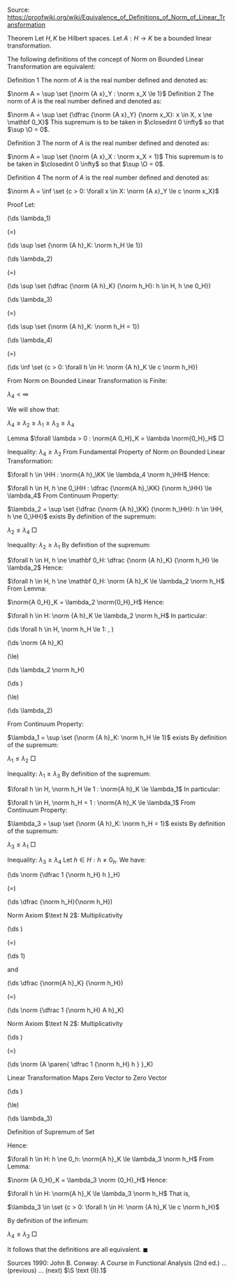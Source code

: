 # 

Source: https://proofwiki.org/wiki/Equivalence_of_Definitions_of_Norm_of_Linear_Transformation



Theorem
Let $H, K$ be Hilbert spaces.
Let $A: H \to K$ be a bounded linear transformation.

The following definitions of the concept of Norm on Bounded Linear Transformation are equivalent:

Definition 1
The norm of $A$ is the real number defined and denoted as:

$\norm A = \sup \set {\norm {A x}_Y : \norm x_X \le 1}$
Definition 2
The norm of $A$ is the real number defined and denoted as:

$\norm A = \sup \set {\dfrac {\norm {A x}_Y} {\norm x_X}: x \in X, x \ne \mathbf 0_X}$
This supremum is to be taken in $\closedint 0 \infty$ so that $\sup \O = 0$. 

Definition 3
The norm of $A$ is the real number defined and denoted as:

$\norm A = \sup \set {\norm {A x}_X : \norm x_X = 1}$
This supremum is to be taken in $\closedint 0 \infty$ so that $\sup \O = 0$. 

Definition 4
The norm of $A$ is the real number defined and denoted as:

$\norm A = \inf \set {c > 0: \forall x \in X: \norm {A x}_Y \le c \norm x_X}$


Proof
Let:














\(\ds \lambda_1\)

\(=\)







\(\ds \sup \set {\norm {A h}_K: \norm h_H \le 1}\)




















\(\ds \lambda_2\)

\(=\)







\(\ds \sup \set {\dfrac {\norm {A h}_K} {\norm h_H}: h \in H, h \ne 0_H}\)




















\(\ds \lambda_3\)

\(=\)







\(\ds \sup \set {\norm {A h}_K: \norm h_H = 1}\)




















\(\ds \lambda_4\)

\(=\)







\(\ds \inf \set {c > 0: \forall h \in H: \norm {A h}_K \le c \norm h_H}\)










From Norm on Bounded Linear Transformation is Finite:

$\lambda_4 < \infty$

We will show that:

$\lambda_4 \ge \lambda_2 \ge \lambda_1 \ge \lambda_3 \ge \lambda_4$


Lemma
$\forall \lambda > 0 : \norm{A 0_H}_K = \lambda \norm{0_H}_H$
$\Box$


Inequality: $\lambda_4 \ge \lambda_2$
From Fundamental Property of Norm on Bounded Linear Transformation:

$\forall h \in \HH : \norm{A h}_\KK \le \lambda_4 \norm h_\HH$
Hence:

$\forall h \in H, h \ne 0_\HH : \dfrac {\norm{A h}_\KK} {\norm h_\HH} \le \lambda_4$
From Continuum Property:

$\lambda_2 = \sup \set {\dfrac {\norm {A h}_\KK} {\norm h_\HH}: h \in \HH, h \ne 0_\HH}$ exists
By definition of the supremum:

$\lambda_2 \le \lambda_4$
$\Box$


Inequality: $\lambda_2 \ge \lambda_1$
By definition of the supremum:

$\forall h \in H, h \ne \mathbf 0_H: \dfrac {\norm {A h}_K} {\norm h_H} \le \lambda_2$
Hence:

$\forall h \in H, h \ne \mathbf 0_H: \norm {A h}_K \le \lambda_2 \norm h_H$
From Lemma:

$\norm{A 0_H}_K = \lambda_2 \norm{0_H}_H$
Hence:

$\forall h \in H: \norm {A h}_K \le \lambda_2 \norm h_H$
In particular:










\(\ds \forall h \in H, \norm h_H \le 1: \, \)



\(\ds \norm {A h}_K\)

\(\le\)







\(\ds \lambda_2 \norm h_H\)




















\(\ds \)

\(\le\)







\(\ds \lambda_2\)









From Continuum Property:

$\lambda_1 = \sup \set {\norm {A h}_K: \norm h_H \le 1}$ exists
By definition of the supremum:

$\lambda_1 \le \lambda_2$
$\Box$


Inequality: $\lambda_1 \ge \lambda_3$
By definition of the supremum:

$\forall h \in H, \norm h_H \le 1 : \norm{A h}_K \le \lambda_1$
In particular:

$\forall h \in H, \norm h_H = 1 : \norm{A h}_K \le \lambda_1$
From Continuum Property:

$\lambda_3 = \sup \set {\norm {A h}_K: \norm h_H = 1}$ exists
By definition of the supremum:

$\lambda_3 \le \lambda_1$
$\Box$


Inequality: $\lambda_3 \ge \lambda_4$
Let $h \in H: h \ne 0_h$.
We have:














\(\ds \norm {\dfrac 1 {\norm h_H} h }_H\)

\(=\)







\(\ds \dfrac {\norm h_H}{\norm h_H}\)





Norm Axiom $\text N 2$: Multiplicativity














\(\ds \)

\(=\)







\(\ds 1\)









and














\(\ds \dfrac {\norm{A h}_K} {\norm h_H}\)

\(=\)







\(\ds \norm {\dfrac 1 {\norm h_H} A h}_K\)





Norm Axiom $\text N 2$: Multiplicativity














\(\ds \)

\(=\)







\(\ds \norm {A \paren{ \dfrac 1 {\norm h_H} h } }_K\)





Linear Transformation Maps Zero Vector to Zero Vector














\(\ds \)

\(\le\)







\(\ds \lambda_3\)





Definition of Supremum of Set



Hence:

$\forall h \in H: h \ne 0_h: \norm{A h}_K \le \lambda_3 \norm h_H$
From Lemma:

$\norm {A 0_H}_K = \lambda_3 \norm {0_H}_H$
Hence:

$\forall h \in H: \norm{A h}_K \le \lambda_3 \norm h_H$
That is,

$\lambda_3 \in \set {c > 0: \forall h \in H: \norm {A h}_K \le c \norm h_H}$

By definition of the infimum:

$\lambda_4 \le \lambda_3$
$\Box$

It follows that the definitions are all equivalent. 
$\blacksquare$


Sources
1990: John B. Conway: A Course in Functional Analysis (2nd ed.) ... (previous) ... (next) $\S \text {II}.1$




